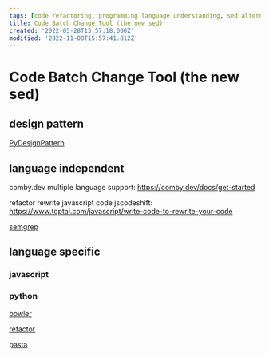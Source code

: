 ```yaml
---
tags: [code refactoring, programming language understanding, sed alternative, semantic editing, stub]
title: Code Batch Change Tool (the new sed)
created: '2022-05-28T13:57:18.000Z'
modified: '2022-11-08T15:57:41.812Z'
---
```


# Code Batch Change Tool (the new sed)

## design pattern

[PyDesignPattern]()

## language independent

comby.dev multiple language support:
https://comby.dev/docs/get-started

refactor rewrite javascript code jscodeshift:
https://www.toptal.com/javascript/write-code-to-rewrite-your-code

[semgrep](https://semgrep.dev/docs/cli-reference/)

## language specific

### javascript

### python

[bowler]()

[refactor]()

[pasta]()


